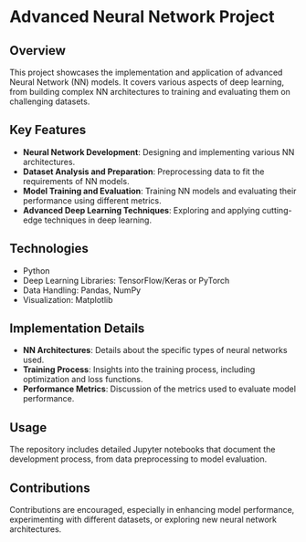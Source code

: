 # Advanced Neural Network Project

## Overview
This project showcases the implementation and application of advanced Neural Network (NN) models. It covers various aspects of deep learning, from building complex NN architectures to training and evaluating them on challenging datasets.

## Key Features
- **Neural Network Development**: Designing and implementing various NN architectures.
- **Dataset Analysis and Preparation**: Preprocessing data to fit the requirements of NN models.
- **Model Training and Evaluation**: Training NN models and evaluating their performance using different metrics.
- **Advanced Deep Learning Techniques**: Exploring and applying cutting-edge techniques in deep learning.

## Technologies
- Python
- Deep Learning Libraries: TensorFlow/Keras or PyTorch
- Data Handling: Pandas, NumPy
- Visualization: Matplotlib

## Implementation Details
- **NN Architectures**: Details about the specific types of neural networks used.
- **Training Process**: Insights into the training process, including optimization and loss functions.
- **Performance Metrics**: Discussion of the metrics used to evaluate model performance.

## Usage
The repository includes detailed Jupyter notebooks that document the development process, from data preprocessing to model evaluation.

## Contributions
Contributions are encouraged, especially in enhancing model performance, experimenting with different datasets, or exploring new neural network architectures.
